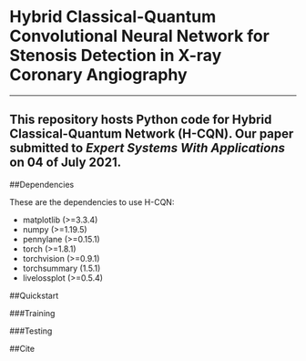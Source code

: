 # Hybrid Classical-Quantum Convolutional Neural Network for Stenosis Detection in X-ray Coronary Angiography
----------

This repository hosts Python code for Hybrid Classical-Quantum Network (H-CQN). Our paper submitted to *Expert Systems With Applications* on 04 of July 2021. 
----------

##Dependencies

These are the dependencies to use H-CQN:

* matplotlib (>=3.3.4)
* numpy (>=1.19.5)
* pennylane (>=0.15.1)
* torch (>=1.8.1)
* torchvision (>=0.9.1)
* torchsummary (1.5.1)
* livelossplot (>=0.5.4)

##Quickstart


###Training 

###Testing

##Cite


